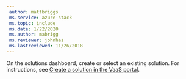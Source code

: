 ```yaml
---
 author: mattbriggs
 ms.service: azure-stack
 ms.topic: include
 ms.date: 1/22/2020
 ms.author: mabrigg
 ms.reviewer: johnhas
 ms.lastreviewed: 11/26/2018
---
```


On the solutions dashboard, create or select an existing solution. For instructions, see [Create a solution in the VaaS portal](../azure-stack-vaas-key-concepts.md#create-a-solution-in-the-vaas-portal).